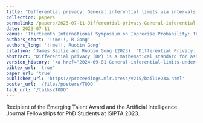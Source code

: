 ```yaml
---
title: "Differential privacy: General inferential limits via intervals of measures"
collection: papers
permalink: /papers/2023-07-11-Differential-privacy-General-inferential-limits-via-intervals-of-measures
date: 2023-07-11
venue: 'Thirteenth International Symposium on Imprecise Probability: Theories and Applications'
authors_short: '!!me!!, R Gong'
authors_long: '!!me!!, Ruobin Gong'
citation: 'James Bailie and Ruobin Gong (2023). “Differential Privacy: General Inferential Limits via Intervals of Measures”. <i>Proceedings of the Thirteenth International Symposium on Imprecise Probability: Theories and Applications</i>. Vol. 215. PMLR, pp. 11–24. url: <a href="https://proceedings.mlr.press/v215/bailie23a.html" target="_blank">proceedings.mlr.press/v215/bailie23a.html</a>'
abstract: "Differential privacy (DP) is a mathematical standard for assessing the privacy provided by a data-release mechanism. We provide formulations of pure \\(\\varepsilon\\)-differential privacy first as a Lipschitz continuity condition and then using an object from the imprecise probability literature: the interval of measures. We utilise this second formulation to establish bounds on the appropriate likelihood function for \\(\\varepsilon\\)-DP data – and in turn derive limits on key quantities in both frequentist hypothesis testing and Bayesian inference. Under very mild conditions, these results are valid for arbitrary parameters, priors and data generating models. These bounds are weaker than those attainable when analysing specific data generating models or data-release mechanisms. However, they provide generally applicable limits on the ability to learn from differentially private data – even when the analyst’s knowledge of the model or mechanism is limited. They also shed light on the semantic interpretation of differential privacy, a subject of contention in the current literature."
version_history: '<a href="2024-09-01-General-inferential-limits-under-differential-and-Pufferfish-privacy" target="_blank">An extended version</a> of this paper was invited to (and appeared in) the special issue &quot;Thirteenth International Symposium on Imprecise Probabilities: Theories and Applications (ISIPTA&rsquo;2023)&quot; of the International Journal of Approximate Reasoning.'
bibtex_url: 'true'
paper_url: 'true'
publisher_url: 'https://proceedings.mlr.press/v215/bailie23a.html'
poster_url: '/files/posters/TODO'
talk_url: '/talks/TODO'
---
```


Recipient of the Emerging Talent Award and the Artificial Intelligence Journal Fellowships for PhD Students at ISIPTA 2023.